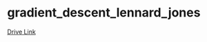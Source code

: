 # gradient_descent_lennard_jones
[Drive Link](https://colab.research.google.com/drive/1JVZaYYWK_7AXPKNNgtcn6-FL1ftIeECh?usp=sharing)